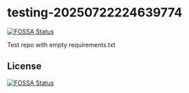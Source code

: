 # testing-20250722224639774
[![FOSSA Status](https://app.fossa.com/api/projects/git%2Bgithub.com%2Fkirogum%2Ftesting-20250722224639774.svg?type=shield)](https://app.fossa.com/projects/git%2Bgithub.com%2Fkirogum%2Ftesting-20250722224639774?ref=badge_shield)

Test repo with empty requirements.txt


## License
[![FOSSA Status](https://app.fossa.com/api/projects/git%2Bgithub.com%2Fkirogum%2Ftesting-20250722224639774.svg?type=large)](https://app.fossa.com/projects/git%2Bgithub.com%2Fkirogum%2Ftesting-20250722224639774?ref=badge_large)